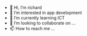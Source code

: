 - 👋 Hi, I’m richard
- 👀 I’m interested in app development
- 🌱 I’m currently learning ICT
- 💞️ I’m looking to collaborate on ...
- 📫 How to reach me ...

<!---
romanoE261/romanoE261 is a ✨ special ✨ repository because its `README.md` (this file) appears on your GitHub profile.
You can click the Preview link to take a look at your changes.
--->
